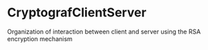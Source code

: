 # CryptografClientServer
 Organization of interaction between client and server using the RSA encryption mechanism
